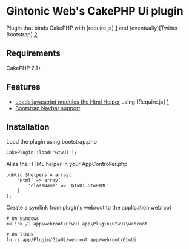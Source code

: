 Gintonic Web's CakePHP Ui plugin
======================

Plugin that binds CakePHP with [require.js] [1] and (eventually)[Twitter Bootstrap] [2]

Requirements
------------
CakePHP 2.1+

Features
--------
* [Loads javascript modules the Html Helper](https://github.com/Phillaf/GtwUi/wiki/Javascript-includes-using-require.js) using [Require.js] [1] 
* [Bootstrap Navbar support](https://github.com/Phillaf/GtwUi/wiki/Bootstrap-Navbars)

Installation
-------------

Load the plugin using bootstrap.php

    CakePlugin::load('GtwUi'); 
    
Alias the HTML helper in your AppController.php

    public $helpers = array(
        'Html' => array(
            'className' => 'GtwUi.GtwHTML'
        )
    );
    
Create a symlink from plugin's webroot to the application webroot

    # On windows
    mklink /J app\webroot\GtwUi app\Plugin\GtwUi\webroot
    
    # On linux
    ln -s app/Plugin/GtwUi/webroot app/webroot/GtwUi
   
  [1]: http://requirejs.org/            "Requirejs"
  [2]: twitter.github.io/bootstrap/     "Twitter Bootstrap"
